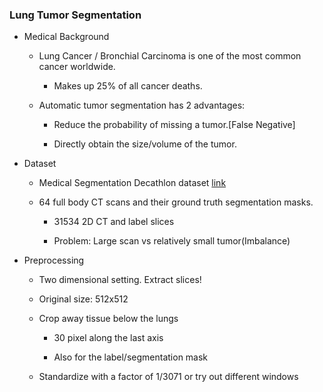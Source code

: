 ### Lung Tumor Segmentation

- Medical Background

    - Lung Cancer / Bronchial Carcinoma is one of the most common cancer worldwide.

        - Makes up 25% of all cancer deaths.

    - Automatic tumor segmentation has 2 advantages:

        - Reduce the probability of missing a tumor.[False Negative]

        - Directly obtain the size/volume of the tumor.

- Dataset    

    - Medical Segmentation Decathlon dataset [link](http://medicaldecathlon.com/dataaws/#:~:text=Task05_Prostate-,Task06_Lung,-Task07_Pancreas)

    - 64 full body CT scans and their ground truth segmentation masks.

        - 31534 2D CT and label slices

        - Problem: Large scan vs relatively small tumor(Imbalance)

- Preprocessing

    - Two dimensional setting. Extract slices!

    - Original size: 512x512

    - Crop away tissue below the lungs

        - 30 pixel along the last axis

        - Also for the label/segmentation mask

    - Standardize with a factor of 1/3071 or try out different windows